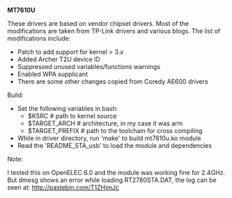 **MT7610U**

These drivers are based on vendor chipset drivers. Most of the modifications are taken from TP-Link drivers and various blogs. The list of modifications include:
* Patch to add support for kernel > 3.x
* Added Archer T2U device ID
* Suppressed unused variables/functions warnings
* Enabled WPA supplicant
* There are some other changes copied from Coredy AE600 drivers

Build:
* Set the following variables in bash:
    * $KSRC           # path to kernel source
    * $TARGET_ARCH    # architecture, in my case it was arm
    * $TARGET_PREFIX  # path to the toolchain for cross compiling
* While in driver directory, run 'make' to build mt7610u.ko module
* Read the 'README_STA_usb' to load the module and dependencies

Note:

I tested this on OpenELEC 6.0 and the module was working fine for 2.4GHz.
But dmesg shows an error while loading RT2780STA.DAT, the log can be seen at: http://pastebin.com/T1ZHimJc
